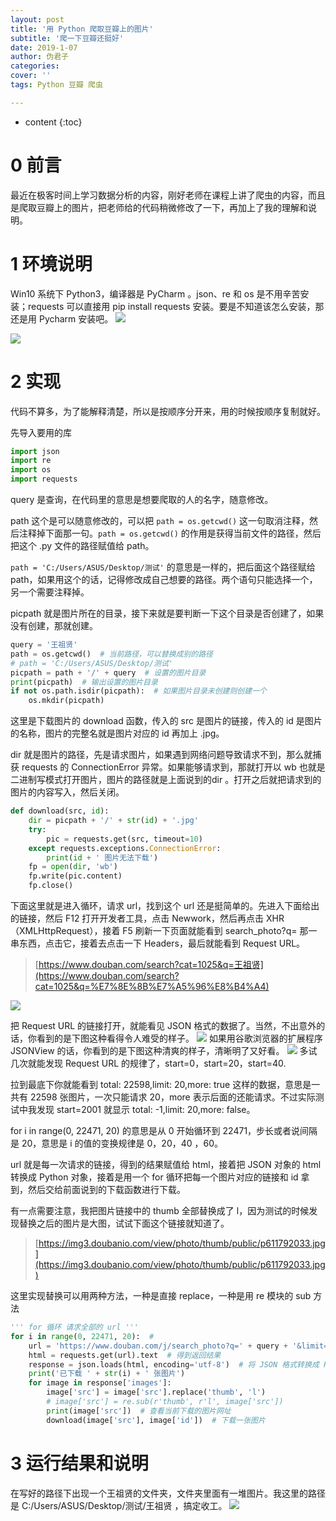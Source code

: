 ```yaml
---
layout: post
title: '用 Python 爬取豆瓣上的图片'
subtitle: '爬一下豆瓣还挺好'
date: 2019-1-07
author: 伪君子
categories:
cover: ''
tags: Python 豆瓣 爬虫

---
```


* content
{:toc}
#  0 前言
最近在极客时间上学习数据分析的内容，刚好老师在课程上讲了爬虫的内容，而且是爬取豆瓣上的图片，把老师给的代码稍微修改了一下，再加上了我的理解和说明。

#  1 环境说明
Win10 系统下 Python3，编译器是 PyCharm 。json、re 和 os 是不用辛苦安装；requests 可以直接用 pip install requests  安装。要是不知道该怎么安装，那还是用 Pycharm 安装吧。
![](http://upload-images.jianshu.io/upload_images/2989110-3b802df41aeff65b.png)

![](http://upload-images.jianshu.io/upload_images/2989110-08e77e3f15cadde7.png?imageMogr2/auto-orient/strip%7CimageView2/2/w/1240)

# 2 实现
代码不算多，为了能解释清楚，所以是按顺序分开来，用的时候按顺序复制就好。

先导入要用的库

```Python
import json
import re
import os
import requests 
```
query 是查询，在代码里的意思是想要爬取的人的名字，随意修改。

path 这个是可以随意修改的，可以把 ```path = os.getcwd()``` 这一句取消注释，然后注释掉下面那一句。```path = os.getcwd()``` 的作用是获得当前文件的路径，然后把这个 .py 文件的路径赋值给 path。

```path = 'C:/Users/ASUS/Desktop/测试'``` 的意思是一样的，把后面这个路径赋给 path，如果用这个的话，记得修改成自己想要的路径。两个语句只能选择一个，另一个需要注释掉。

picpath 就是图片所在的目录，接下来就是要判断一下这个目录是否创建了，如果没有创建，那就创建。
```Python
query = '王祖贤'
path = os.getcwd()  # 当前路径，可以替换成别的路径
# path = 'C:/Users/ASUS/Desktop/测试'
picpath = path + '/' + query  # 设置的图片目录
print(picpath)  # 输出设置的图片目录
if not os.path.isdir(picpath):  # 如果图片目录未创建则创建一个
    os.mkdir(picpath)
```
这里是下载图片的 download 函数，传入的 src 是图片的链接，传入的 id 是图片的名称，图片的完整名就是图片对应的 id 再加上 .jpg。

dir 就是图片的路径，先是请求图片，如果遇到网络问题导致请求不到，那么就捕获 requests 的  ConnectionError  异常。如果能够请求到，那就打开以 wb 也就是二进制写模式打开图片，图片的路径就是上面说到的dir 。打开之后就把请求到的图片的内容写入，然后关闭。
```Python
def download(src, id):
    dir = picpath + '/' + str(id) + '.jpg'
    try:
        pic = requests.get(src, timeout=10)
    except requests.exceptions.ConnectionError:
        print(id + ' 图片无法下载')
    fp = open(dir, 'wb')
    fp.write(pic.content)
    fp.close()
```
下面这里就是进入循环，请求 url，找到这个 url 还是挺简单的。先进入下面给出的链接，然后  F12 打开开发者工具，点击 Newwork，然后再点击 XHR（XMLHttpRequest），接着 F5 刷新一下页面就能看到 search_photo?q= 那一串东西，点击它，接着去点击一下 Headers，最后就能看到 Request URL。

>[https://www.douban.com/search?cat=1025&q=王祖贤](https://www.douban.com/search?cat=1025&q=%E7%8E%8B%E7%A5%96%E8%B4%A4)

![](https://upload-images.jianshu.io/upload_images/2989110-7a145f7b14751460.png)

把 Request URL 的链接打开，就能看见 JSON 格式的数据了。当然，不出意外的话，你看到的是下图这种看得令人难受的样子。
![](https://upload-images.jianshu.io/upload_images/2989110-281e4d030a3d6f8a.png)
如果用谷歌浏览器的扩展程序 JSONView 的话，你看到的是下图这种清爽的样子，清晰明了又好看。
![](https://upload-images.jianshu.io/upload_images/2989110-6dd385291cd7223e.png)
多试几次就能发现 Request URL 的规律了，start=0，start=20，start=40.

拉到最底下你就能看到 total: 22598,limit: 20,more: true 这样的数据，意思是一共有 22598 张图片，一次只能请求 20，more 表示后面的还能请求。不过实际测试中我发现 start=2001 就显示 total: -1,limit: 20,more: false。

for i in range(0, 22471, 20) 的意思是从 0 开始循环到 22471，步长或者说间隔是 20，意思是 i 的值的变换规律是 0，20，40 ，60。

url 就是每一次请求的链接，得到的结果赋值给 html，接着把  JSON 对象的 html 转换成 Python 对象，接着是用一个 for 循环把每一个图片对应的链接和 id 拿到，然后交给前面说到的下载函数进行下载。

有一点需要注意，我把图片链接中的 thumb 全部替换成了 l，因为测试的时候发现替换之后的图片是大图，试试下面这个链接就知道了。

>[https://img3.doubanio.com/view/photo/thumb/public/p611792033.jpg](https://img3.doubanio.com/view/photo/thumb/public/p611792033.jpg)

这里实现替换可以用两种方法，一种是直接 replace，一种是用 re 模块的 sub 方法
```Python
''' for 循环 请求全部的 url '''
for i in range(0, 22471, 20):  #
    url = 'https://www.douban.com/j/search_photo?q=' + query + '&limit=20&start=' + str(i)
    html = requests.get(url).text  # 得到返回结果
    response = json.loads(html, encoding='utf-8')  # 将 JSON 格式转换成 Python 对象
    print('已下载 ' + str(i) + ' 张图片')
    for image in response['images']:
        image['src'] = image['src'].replace('thumb', 'l')
        # image['src'] = re.sub(r'thumb', r'l', image['src'])
        print(image['src'])  # 查看当前下载的图片网址
        download(image['src'], image['id'])  # 下载一张图片
```

# 3 运行结果和说明
在写好的路径下出现一个王祖贤的文件夹，文件夹里面有一堆图片。我这里的路径是 C:/Users/ASUS/Desktop/测试/王祖贤 ，搞定收工。
![](https://upload-images.jianshu.io/upload_images/2989110-f9d647f88d1bc9bc.png)